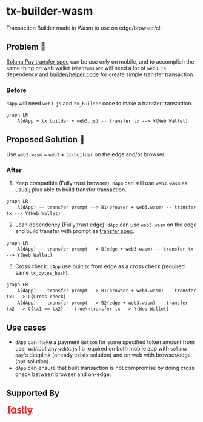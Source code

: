 # tx-builder-wasm

Transaction Builder made in Wasm to use on edge/browser/cli

## Problem 🤔

[Solana Pay transfer spec](https://docs.solanapay.com/spec#specification-transfer-request) can be use only on mobile, and to accomplish the same thing on web wallet (`Phantom`) we will need a lot of `web3.js` dependency and [builder/helper code](https://github.com/solana-labs/solana-pay/blob/master/core/src/createTransfer.ts) for create simple transfer transaction.

### Before

`dApp` will need `web3.js` and `tx_builder` code to make a transfer transaction.

```mermaid
graph LR
    A(dApp + tx_builder + web3.js) -- transfer tx --> Y(Web Wallet)
```

## Proposed Solution 🙌

Use `web3.wasm` = `web3` + `tx-builder` on the edge and/or browser.

### After

1. Keep compatible (Fully trust browser): `dApp` can still use `web3.wasm` as usual; plus able to build transfer transaction.

```mermaid
graph LR
    A(dApp) -- transfer prompt --> B1(browser + web3.wasm) -- transfer tx --> Y(Web Wallet)
```

2. Lean dependency (Fully trust edge): `dApp` can use `web3.wasm` on the edge and build transfer with prompt as [transfer spec](https://docs.solanapay.com/spec#specification-transfer-request).

```mermaid
graph LR
    A(dApp) -- transfer prompt --> B(edge + web3.wasm) -- transfer tx --> Y(Web Wallet)
```

3. Cross check: `dApp` use built tx from edge as a cross check (required same `tx_bytes_hash`).

```mermaid
graph LR
    A(dApp) -- transfer prompt --> B1(browser + web3.wasm) -- transfer tx1 --> C{Cross check}
    A(dApp) -- transfer prompt --> B2(edge + web3.wasm) -- transfer tx2 --> C{tx1 == tx2} -- true\ntransfer tx --> Y(Web Wallet)
```

## Use cases

- `dApp` can make a payment `Button` for some specified token amount from user _without_ any `web3.js` lib required on both mobile app with `solana pay`'s deeplink (already exists solution) and on web with browser/edge (our solution).
- `dApp` can ensure that built transaction is not compromise by doing cross check between browser and on-edge.

## Supported By

<a href="https://www.fastly.com/"><img width="auto" height="32px" src="https://raw.githubusercontent.com/gist-rs/gist-rs/4f9a7864e67bf6145bf5f654b603e12deff46c8e/public/img/fastly-logo.svg"/></a>
